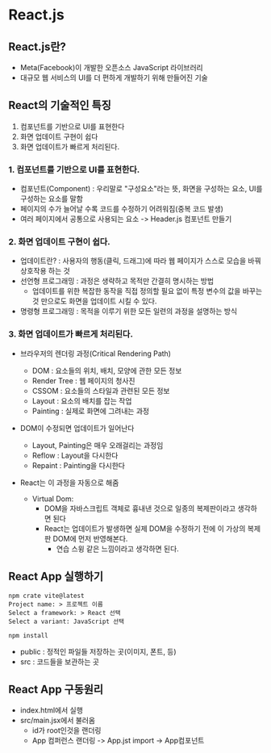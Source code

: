 # React.js
## React.js란?
- Meta(Facebook)이 개발한 오픈소스 JavaScript 라이브러리
- 대규모 웹 서비스의 UI를 더 편하게 개발하기 위해 만들어진 기술

## React의 기술적인 특징
1. 컴포넌트를 기반으로 UI를 표현한다
2. 화면 업데이트 구현이 쉽다
3. 화면 업데이트가 빠르게 처리된다.


### 1. 컴포넌트를 기반으로 UI를 표현한다.
- 컴포넌트(Component) : 우리말로 "구성요소"라는 뜻, 화면을 구성하는 요소, UI를 구성하는 요소를 말함
- 페이지의 수가 늘어날 수록 코드를 수정하기 어려워짐(중복 코드 발생)
- 여러 페이지에서 공통으로 사용되는 요소 -> Header.js 컴포넌트 만들기

### 2. 화면 업데이트 구현이 쉽다.
- 업데이트란? : 사용자의 행동(클릭, 드래그)에 따라 웹 페이지가 스스로 모습을 바꿔 상호작용 하는 것
- 선언형 프로그래밍 : 과정은 생략하고 목적만 간결히 명시하는 방법
  - 업데이트를 위한 복잡한 동작을 직접 정의할 필요 없이 특정 변수의 값을 바꾸는 것 만으로도 화면을 업데이트 시킬 수 있다.
- 명령형 프로그래밍 : 목적을 이루기 위한 모든 일련의 과정을 설명하는 방식

### 3. 화면 업데이트가 빠르게 처리된다.
- 브라우저의 렌더링 과정(Critical Rendering Path)
  - DOM : 요소들의 위치, 배치, 모양에 관한 모든 정보
  - Render Tree : 웹 페이지의 청사진
  - CSSOM : 요소들의 스타일과 관련된 모든 정보
  - Layout : 요소의 배치를 잡는 작업
  - Painting : 실제로 화면에 그려내는 과정

- DOM이 수정되면 업데이트가 일어난다
  - Layout, Painting은 매우 오래걸리는 과정임
  - Reflow : Layout을 다시한다
  - Repaint : Painting을 다시한다

- React는 이 과정을 자동으로 해줌
  - Virtual Dom:
    - DOM을 자바스크립트 객체로 흉내낸 것으로 일종의 복제판이라고 생각하면 된다
    - React는 업데이트가 발생하면 실제 DOM을 수정하기 전에 이 가상의 복제판 DOM에 먼저 반영해본다.
      - 연습 스윙 같은 느낌이라고 생각하면 된다.


## React App 실행하기
```
npm crate vite@latest
Project name: > 프로젝트 이름
Select a framework: > React 선택
Select a variant: JavaScript 선택

npm install

```
- public : 정적인 파일들 저장하는 곳(이미지, 폰트, 등)
- src : 코드들을 보관하는 곳


## React App 구동원리
- index.html에서 실행
- src/main.jsx에서 불러옴
  - id가 root인것을 랜더링
  - App 컴퍼런스 랜더링 -> App.jst import -> App컴포넌트